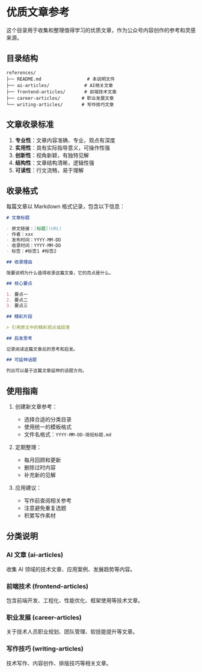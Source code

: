 # 优质文章参考

这个目录用于收集和整理值得学习的优质文章，作为公众号内容创作的参考和灵感来源。

## 目录结构

```
references/
├── README.md                 # 本说明文件
├── ai-articles/             # AI相关文章
├── frontend-articles/       # 前端技术文章
├── career-articles/        # 职业发展文章
└── writing-articles/       # 写作技巧文章
```

## 文章收录标准

1. **专业性**：文章内容准确、专业，观点有深度
2. **实用性**：具有实际指导意义，可操作性强
3. **创新性**：视角新颖，有独特见解
4. **结构性**：文章结构清晰，逻辑性强
5. **可读性**：行文流畅，易于理解

## 收录格式

每篇文章以 Markdown 格式记录，包含以下信息：

```markdown
# 文章标题

- 原文链接：[标题](URL)
- 作者：xxx
- 发布时间：YYYY-MM-DD
- 收录时间：YYYY-MM-DD
- 标签：#标签1 #标签2

## 收录理由

简要说明为什么值得收录这篇文章，它的亮点是什么。

## 核心要点

1. 要点一
2. 要点二
3. 要点三

## 精彩片段

> 引用原文中的精彩观点或段落

## 启发思考

记录阅读这篇文章后的思考和启发。

## 可延伸话题

列出可以基于这篇文章延伸的话题方向。
```

## 使用指南

1. 创建新文章参考：
   - 选择合适的分类目录
   - 使用统一的模板格式
   - 文件名格式：`YYYY-MM-DD-简短标题.md`

2. 定期整理：
   - 每月回顾和更新
   - 删除过时内容
   - 补充新的见解

3. 应用建议：
   - 写作前查阅相关参考
   - 注意避免重复选题
   - 积累写作素材

## 分类说明

### AI 文章 (ai-articles)
收集 AI 领域的技术文章、应用案例、发展趋势等内容。

### 前端技术 (frontend-articles)
包含前端开发、工程化、性能优化、框架使用等技术文章。

### 职业发展 (career-articles)
关于技术人员职业规划、团队管理、软技能提升等文章。

### 写作技巧 (writing-articles)
技术写作、内容创作、排版技巧等相关文章。
